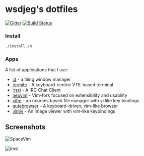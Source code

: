 # wsdjeg's dotfiles

[![Gitter](https://badges.gitter.im/wsdjeg/DotFiles.svg)](https://gitter.im/wsdjeg/DotFiles?utm_source=badge&utm_medium=badge&utm_campaign=pr-badge)
[![Build Status](https://travis-ci.org/wsdjeg/DotFiles.svg?branch=master)](https://travis-ci.org/wsdjeg/DotFiles)

### Install

```sh
./install.sh
```

### Apps

A list of applications that I use:

- [i3](https://i3wm.org/) - a tiling window manager
- [termite](https://github.com/thestinger/termite) - A keyboard-centric VTE-based terminal
- [irssi](https://irssi.org/) - A IRC Chat Client
- [neovim](https://neovim.io/) - Vim-fork focused on extensibility and usability 
- [vifm](https://vifm.info/) - an ncurses based file manager with vi like key bindings
- [qutebrowser](https://www.qutebrowser.org) - A keyboard-driven, vim-like browser
- [vimiv](http://karlch.github.io/vimiv/) - An image viewer with vim-like keybindings

## Screenshots

![SpaceVim](https://user-images.githubusercontent.com/13142418/32991414-145bcade-cd76-11e7-81d4-9cb2107ab421.png)

![irssi](https://user-images.githubusercontent.com/13142418/32991690-51397e6a-cd7b-11e7-8b98-b5db89798a19.png)
